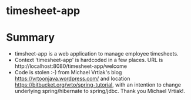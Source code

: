 # timesheet-app

# Summary #

* timsheet-app is a web application to manage employee timesheets.
* Context 'timesheet-app' is hardcoded in a few places. URL is http://localhost:8080/timesheet-app/welcome
* Code is stolen :-) from Michael Vrtiak's blog https://vrtoonjava.wordpress.com/ and location https://bitbucket.org/vrto/spring-tutorial, with an intention to change underlying spring/hibernate to spring/jdbc. Thank you Michael Vrtiak!.

